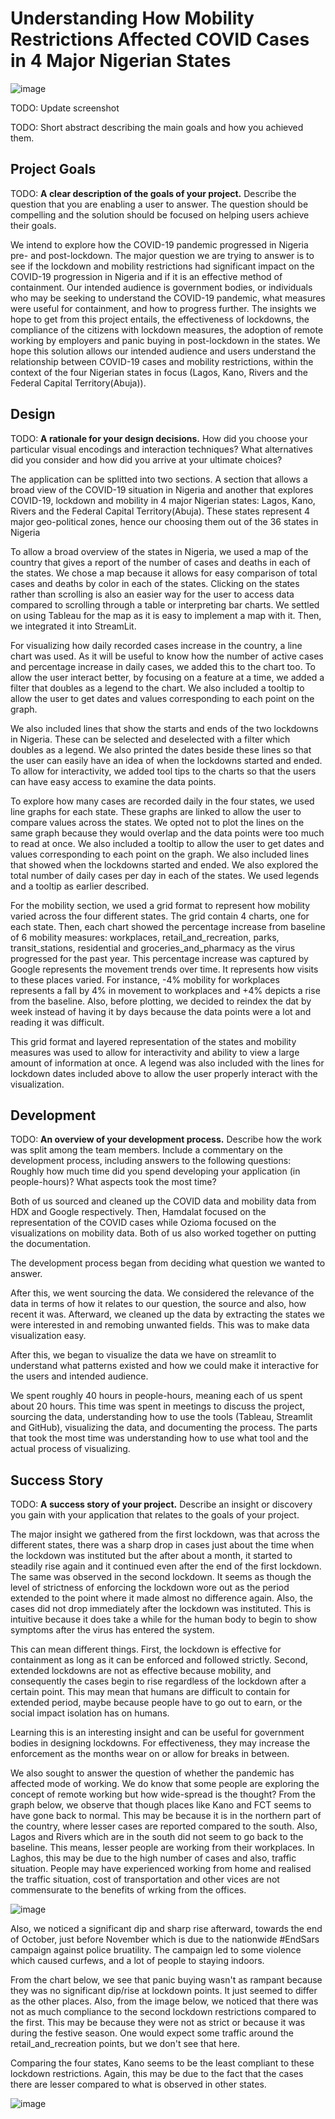 # Understanding How Mobility Restrictions Affected COVID Cases in 4 Major Nigerian States

![image](https://user-images.githubusercontent.com/60380962/111293030-7f3b5580-8651-11eb-9aca-b3a2e72a95b5.png)

TODO: Update screenshot

TODO: Short abstract describing the main goals and how you achieved them.

## Project Goals

TODO: **A clear description of the goals of your project.** Describe the question that you are enabling a user to answer. The question should be compelling and the solution should be focused on helping users achieve their goals. 

We intend to explore how the COVID-19 pandemic progressed in Nigeria pre- and post-lockdown. The major question we are trying to answer is to see if the lockdown and mobility restrictions had significant impact on the COVID-19 progression in Nigeria and if it is an effective method of containment. Our intended audience is government bodies, or individuals who may be seeking to understand the COVID-19 pandemic, what measures were useful for containment, and how to progress further. The insights we hope to get from this project entails, the effectiveness of lockdowns, the compliance of the citizens with lockdown measures, the adoption of remote working by employers and panic buying in post-lockdown in the states. We hope this solution allows our intended audience and users understand the relationship between COVID-19 cases and mobility restrictions, within the context of the four Nigerian states in focus (Lagos, Kano, Rivers and the Federal Capital Territory(Abuja)).

## Design

TODO: **A rationale for your design decisions.** How did you choose your particular visual encodings and interaction techniques? What alternatives did you consider and how did you arrive at your ultimate choices?

The application can be splitted into two sections. A section that allows a broad view of the COVID-19 situation in Nigeria and another that explores COVID-19, lockdown and mobility in 4 major Nigerian states: Lagos, Kano, Rivers and the Federal Capital Territory(Abuja). These states represent 4 major geo-political zones, hence our choosing them out of the 36 states in Nigeria

To allow a broad overview of the states in Nigeria, we used a map of the country that gives a report of the number of cases and deaths in each of the states. We chose a map because it allows for easy comparison of total cases and deaths by color in each of the states. Clicking on the states rather than scrolling is also an easier way for the user to access data compared to scrolling through a table or interpreting bar charts. We settled on using Tableau for the map as it is easy to implement a map with it. Then, we integrated it into StreamLit.

For visualizing how daily recorded cases increase in the country, a line chart was used. As it will be useful to know how the number of active cases and percentage increase in daily cases, we added this to the chart too. To allow the user interact better, by focusing on a feature at a time, we added a filter that doubles as a legend to the chart. We also included a tooltip to allow the user to get dates and values corresponding to each point on the graph.

We also included lines that show the starts and ends of the two lockdowns in Nigeria. These can be selected and deselected with a filter which doubles as a legend. We also printed the dates beside these lines so that the user can easily have an idea of when the lockdowns started and ended. To allow for interactivity, we added tool tips to the charts so that the users can have easy access to examine the data points.

To explore how many cases are recorded daily in the four states, we used line graphs for each state. These graphs are linked to allow the user to compare values across the states. We opted not to plot the lines on the same graph because they would overlap and the data points were too much to read at once. We also included a tooltip to allow the user to get dates and values corresponding to each point on the graph. We also included lines that showed when the lockdowns started and ended. We also explored the total number of daily cases per day in each of the states. We used legends and a tooltip as earlier described.  

For the mobility section, we used a grid format to represent how mobility varied across the four different states. The grid contain 4 charts, one for each state. Then, each chart showed the percentage increase from baseline of 6 mobility measures: workplaces, retail_and_recreation, parks, transit_stations, residential and groceries_and_pharmacy as the virus progressed for the past year. This percentage increase was captured by Google represents the movement trends over time. It represents how visits to these places varied. For instance, -4% mobility for workplaces represents a fall by 4% in movement to workplaces and +4% depicts a rise from the baseline. Also, before plotting, we decided to reindex the dat by week instead of having it by days because the data points were a lot and reading it was difficult.

This grid format and layered representation of the states and mobility measures was used to allow for interactivity and ability to view a large amount of information at once. A legend was also included with the lines for lockdown dates included above to allow the user properly interact with the visualization.

## Development

TODO: **An overview of your development process.** Describe how the work was split among the team members. Include a commentary on the development process, including answers to the following questions: Roughly how much time did you spend developing your application (in people-hours)? What aspects took the most time?

Both of us sourced and cleaned up the COVID data and mobility data from HDX and Google respectively. Then, Hamdalat focused on the representation of the COVID cases while Ozioma focused on the visualizations on mobility data. Both of us also worked together on putting the documentation. 

The development process began from deciding what question we wanted to answer.

After this, we went sourcing the data. We considered the relevance of the data in terms of how it relates to our question, the source and also, how recent it was. Afterward, we cleaned up the data by extracting the states we were interested in and remobing unwanted fields. This was to make data visualization easy. 

After this, we began to visualize the data we have on streamlit to understand what patterns existed and how we could make it interactive for the users and intended audience. 

We spent roughly 40 hours in people-hours, meaning each of us spent about 20 hours. This time was spent in meetings to discuss the project, sourcing the data, understanding how to use the tools (Tableau, Streamlit and GitHub), visualizing the data, and documenting the process. The parts that took the most time was understanding how to use what tool and the actual process of visualizing.

## Success Story

TODO:  **A success story of your project.** Describe an insight or discovery you gain with your application that relates to the goals of your project.

The major insight we gathered from the first lockdown, was that across the different states, there was a sharp drop in cases just about the time when the lockdown was instituted but the after about a month, it started to steadily rise again and it continued even after the end of the first lockdown. The same was observed in the second lockdown. It seems as though the level of strictness of enforcing the lockdown wore out as the period extended to the point where it made almost no difference again. Also, the cases did not drop immediately after the lockdown was instituted. This is intuitive because it does take a while for the human body to begin to show symptoms after the virus has entered the system. 

This can mean different things. First, the lockdown is effective for containment as long as it can be enforced and followed strictly. Second, extended lockdowns are not as effective because mobility, and consequently the cases begin to rise regardless of the lockdown after a certain point. This may mean that humans are difficult to contain for extended period, maybe because people have to go out to earn, or the social impact isolation has on humans. 

Learning this is an interesting insight and can be useful for government bodies in designing lockdowns. For effectiveness, they may increase the enforcement as the months wear on or allow for breaks in between. 

We also sought to answer the question of whether the pandemic has affected mode of working. We do know that some people are exploring the concept of remote working but how wide-spread is the thought? From the graph below, we observe that though places like Kano and FCT seems to have gone back to normal. This may be because it is in the northern part of the country, where lesser cases are reported compared to the south. Also, Lagos and Rivers which are in the south did not seem to go back to the baseline. This means, lesser people are working from their workplaces. In Laghos, this may be due to the high number of cases and also, traffic situation. People may have experienced working from home and realised the traffic situation, cost of transportation and other vices are not commensurate to the benefits of wrking from the offices. 

![image](https://user-images.githubusercontent.com/60380962/111324033-12d14e00-8673-11eb-96f3-4d0b7a6c6951.png)

Also, we noticed a significant dip and sharp rise afterward, towards the end of October, just before November which is due to the nationwide #EndSars campaign against police bruatility. The campaign led to some violence which caused curfews, and a lot of people to staying indoors. 

From the chart below, we see that panic buying wasn't as rampant because they was no significant dip/rise at lockdown points. It just seemed to differ as the other places.
Also, from the image below, we noticed that there was not as much compliance to the second lockdown restrictions compared to the first. This may be because they were not as strict or because it was during the festive season. One would expect some traffic around the retail_and_recreation points, but we don't see that here. 

Comparing the four states, Kano seems to be the least compliant to these lockdown restrictions. Again, this may be due to the fact that the cases there are lesser compared to what is observed in other states. 

![image](https://user-images.githubusercontent.com/60380962/111325739-a5262180-8674-11eb-8e72-098976e079fd.png)




